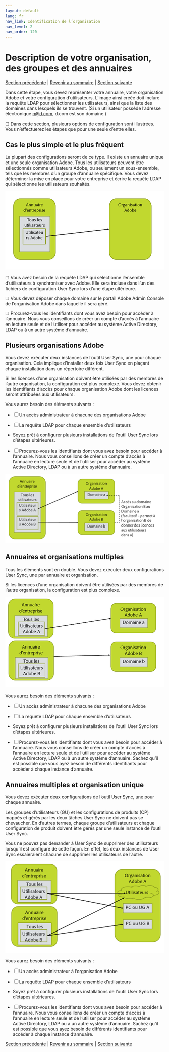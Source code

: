 ```yaml
---
layout: default
lang: fr
nav_link: Identification de l’organisation
nav_level: 2
nav_order: 120
---
```


# Description de votre organisation, des groupes et des annuaires

[Section précédente](before_you_start.md) \| [Revenir au sommaire](index.md) \| [Section suivante](layout_products.md)

Dans cette étape, vous devez représenter votre annuaire, votre organisation Adobe et votre configuration d’utilisateurs. L’image ainsi créée doit inclure la requête LDAP pour sélectionner les utilisateurs, ainsi que la liste des domaines dans lesquels ils se trouvent. (Si un utilisateur possède l’adresse électronique n@d.com, d.com est son domaine.)

&#9744; Dans cette section, plusieurs options de configuration sont illustrées. Vous n’effectuerez les étapes que pour une seule d’entre elles.

## Cas le plus simple et le plus fréquent

La plupart des configurations seront de ce type. Il existe un annuaire unique et une seule organisation Adobe. Tous les utilisateurs peuvent être sélectionnés comme utilisateurs Adobe, ou seulement un sous-ensemble, tels que les membres d’un groupe d’annuaire spécifique. Vous devez déterminer la mise en place pour votre entreprise et écrire la requête LDAP qui sélectionne les utilisateurs souhaités.

![Configuration simple](images/layout_orgs_simple.PNG)

&#9744; Vous avez besoin de la requête LDAP qui sélectionne l’ensemble d’utilisateurs à synchroniser avec Adobe. Elle sera incluse dans l’un des fichiers de configuration User Sync lors d’une étape ultérieure.


&#9744; Vous devez déposer chaque domaine sur le portail Adobe Admin Console de l’organisation Adobe dans laquelle il sera géré.

&#9744; Procurez-vous les identifiants dont vous avez besoin pour accéder à l’annuaire. Nous vous conseillons de créer un compte d’accès à l’annuaire en lecture seule et de l’utiliser pour accéder au système Active Directory, LDAP ou à un autre système d’annuaire.

## Plusieurs organisations Adobe

Vous devez exécuter deux instances de l’outil User Sync, une pour chaque organisation. Cela implique d’installer deux fois User Sync en plaçant chaque installation dans un répertoire différent.

Si les licences d’une organisation doivent être utilisées par des membres de l’autre organisation, la configuration est plus complexe. Vous devez obtenir les identifiants d’accès pour chaque organisation Adobe dont les licences seront attribuées aux utilisateurs.


Vous aurez besoin des éléments suivants :

- &#9744; Un accès administrateur à chacune des organisations Adobe

- &#9744; La requête LDAP pour chaque ensemble d’utilisateurs

-  Soyez prêt à configurer plusieurs installations de l’outil User Sync lors d’étapes ultérieures.

-  &#9744; Procurez-vous les identifiants dont vous avez besoin pour accéder à l’annuaire. Nous vous conseillons de créer un compte d’accès à l’annuaire en lecture seule et de l’utiliser pour accéder au système Active Directory, LDAP ou à un autre système d’annuaire.




![Configuration multiple](images/layout_orgs_multi.png)

## Annuaires et organisations multiples

Tous les éléments sont en double. Vous devez exécuter deux configurations User Sync, une par annuaire et organisation.

Si les licences d’une organisation doivent être utilisées par des membres de l’autre organisation, la configuration est plus complexe.



![Organisations et annuaires multiples](images/layout_orgs_multi_dir_multi_org.png)


Vous aurez besoin des éléments suivants :

- &#9744; Un accès administrateur à chacune des organisations Adobe

- &#9744; La requête LDAP pour chaque ensemble d’utilisateurs

-  Soyez prêt à configurer plusieurs installations de l’outil User Sync lors d’étapes ultérieures.

-  &#9744; Procurez-vous les identifiants dont vous avez besoin pour accéder à l’annuaire. Nous vous conseillons de créer un compte d’accès à l’annuaire en lecture seule et de l’utiliser pour accéder au système Active Directory, LDAP ou à un autre système d’annuaire.
 Sachez qu’il est possible que vous ayez besoin de différents identifiants pour accéder à chaque instance d’annuaire.


## Annuaires multiples et organisation unique

Vous devez exécuter deux configurations de l’outil User Sync, une pour chaque annuaire.

Les groupes d’utilisateurs (GU) et les configurations de produits (CP) mappés et gérés par les deux tâches User Sync ne doivent pas se chevaucher. En d’autres termes, chaque groupe d’utilisateurs et chaque configuration de produit doivent être gérés par une seule instance de l’outil User Sync.

Vous ne pouvez pas demander à User Sync de supprimer des utilisateurs lorsqu’il est configuré de cette façon. En effet, les deux instances de User Sync essaieraient chacune de supprimer les utilisateurs de l’autre.


![Annuaires multiples et organisation unique](images/layout_orgs_multi_dir_single_org.png)

Vous aurez besoin des éléments suivants :

- &#9744; Un accès administrateur à l’organisation Adobe

- &#9744; La requête LDAP pour chaque ensemble d’utilisateurs

-  Soyez prêt à configurer plusieurs installations de l’outil User Sync lors d’étapes ultérieures.

-  &#9744; Procurez-vous les identifiants dont vous avez besoin pour accéder à l’annuaire. Nous vous conseillons de créer un compte d’accès à l’annuaire en lecture seule et de l’utiliser pour accéder au système Active Directory, LDAP ou à un autre système d’annuaire.
 Sachez qu’il est possible que vous ayez besoin de différents identifiants pour accéder à chaque instance d’annuaire.


[Section précédente](before_you_start.md) \| [Revenir au sommaire](index.md) \| [Section suivante](layout_products.md)
